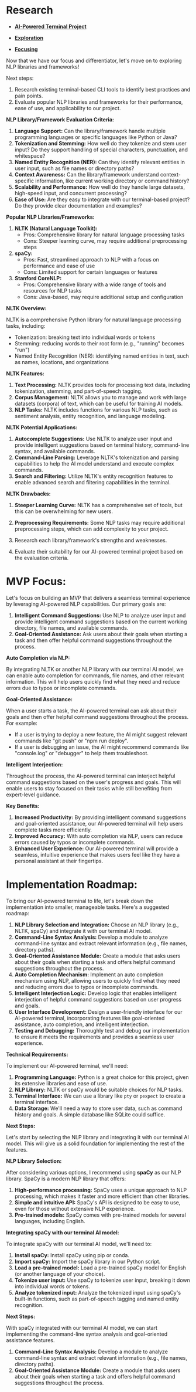 # Research

* **[AI-Powered Terminal Project](idea.md)**

* **[Exploration](exploration.md)**

* **[Focusing](focus.md)**

Now that we have our focus and differentiator, let's move on to exploring NLP libraries and frameworks!



Next steps:

1. Research existing terminal-based CLI tools to identify best practices and pain points.
2. Evaluate popular NLP libraries and frameworks for their performance, ease of use, and applicability to our project.

**NLP Library/Framework Evaluation Criteria:**

1. **Language Support:** Can the library/framework handle multiple programming languages or specific languages like Python or Java?
2. **Tokenization and Stemming:** How well do they tokenize and stem user input? Do they support handling of special characters, punctuation, and
whitespace?
3. **Named Entity Recognition (NER):** Can they identify relevant entities in user input, such as file names or directory paths?
4. **Context Awareness:** Can the library/framework understand context-specific information, like current working directory or command history?
5. **Scalability and Performance:** How well do they handle large datasets, high-speed input, and concurrent processing?
6. **Ease of Use:** Are they easy to integrate with our terminal-based project? Do they provide clear documentation and examples?

**Popular NLP Libraries/Frameworks:**

1. **NLTK (Natural Language Toolkit):**
	* Pros: Comprehensive library for natural language processing tasks
	* Cons: Steeper learning curve, may require additional preprocessing steps
2. **spaCy:**
	* Pros: Fast, streamlined approach to NLP with a focus on performance and ease of use
	* Cons: Limited support for certain languages or features
3. **Stanford CoreNLP:**
	* Pros: Comprehensive library with a wide range of tools and resources for NLP tasks
	* Cons: Java-based, may require additional setup and configuration

**NLTK Overview:**

NLTK is a comprehensive Python library for natural language processing tasks, including:

* Tokenization: breaking text into individual words or tokens
* Stemming: reducing words to their root form (e.g., "running" becomes "run")
* Named Entity Recognition (NER): identifying named entities in text, such as names, locations, and organizations

**NLTK Features:**

1. **Text Processing:** NLTK provides tools for processing text data, including tokenization, stemming, and part-of-speech tagging.
2. **Corpus Management:** NLTK allows you to manage and work with large datasets (corpora) of text, which can be useful for training AI models.
3. **NLP Tasks:** NLTK includes functions for various NLP tasks, such as sentiment analysis, entity recognition, and language modeling.

**NLTK Potential Applications:**

1. **Autocomplete Suggestions:** Use NLTK to analyze user input and provide intelligent suggestions based on terminal history, command-line syntax, and
available commands.
2. **Command-Line Parsing:** Leverage NLTK's tokenization and parsing capabilities to help the AI model understand and execute complex commands.
3. **Search and Filtering:** Utilize NLTK's entity recognition features to enable advanced search and filtering capabilities in the terminal.

**NLTK Drawbacks:**

1. **Steeper Learning Curve:** NLTK has a comprehensive set of tools, but this can be overwhelming for new users.
2. **Preprocessing Requirements:** Some NLP tasks may require additional preprocessing steps, which can add complexity to your project.


1. Research each library/framework's strengths and weaknesses.
2. Evaluate their suitability for our AI-powered terminal project based on the evaluation criteria.

# **MVP Focus:**

Let's focus on building an MVP that delivers a seamless terminal experience by leveraging AI-powered NLP capabilities. Our primary goals are:

1. **Intelligent Command Suggestions:** Use NLP to analyze user input and provide intelligent command suggestions based on the current working directory,
file names, and available commands.
2. **Goal-Oriented Assistance:** Ask users about their goals when starting a task and then offer helpful command suggestions throughout the process.

**Auto Completion via NLP:**

By integrating NLTK or another NLP library with our terminal AI model, we can enable auto completion for commands, file names, and other relevant
information. This will help users quickly find what they need and reduce errors due to typos or incomplete commands.

**Goal-Oriented Assistance:**

When a user starts a task, the AI-powered terminal can ask about their goals and then offer helpful command suggestions throughout the process. For example:

* If a user is trying to deploy a new feature, the AI might suggest relevant commands like "git push" or "npm run deploy".
* If a user is debugging an issue, the AI might recommend commands like "console.log" or "debugger" to help them troubleshoot.

**Intelligent Interjection:**

Throughout the process, the AI-powered terminal can interject helpful command suggestions based on the user's progress and goals. This will enable users to
stay focused on their tasks while still benefiting from expert-level guidance.

**Key Benefits:**

1. **Increased Productivity:** By providing intelligent command suggestions and goal-oriented assistance, our AI-powered terminal will help users complete
tasks more efficiently.
2. **Improved Accuracy:** With auto completion via NLP, users can reduce errors caused by typos or incomplete commands.
3. **Enhanced User Experience:** Our AI-powered terminal will provide a seamless, intuitive experience that makes users feel like they have a personal
assistant at their fingertips.


# **Implementation Roadmap:**

To bring our AI-powered terminal to life, let's break down the implementation into smaller, manageable tasks. Here's a suggested roadmap:

1. **NLP Library Selection and Integration:** Choose an NLP library (e.g., NLTK, spaCy) and integrate it with our terminal AI model.
2. **Command-Line Syntax Analysis:** Develop a module to analyze command-line syntax and extract relevant information (e.g., file names, directory paths).
3. **Goal-Oriented Assistance Module:** Create a module that asks users about their goals when starting a task and offers helpful command suggestions
throughout the process.
4. **Auto Completion Mechanism:** Implement an auto completion mechanism using NLP, allowing users to quickly find what they need and reducing errors due to
typos or incomplete commands.
5. **Intelligent Interjection Logic:** Develop logic that enables intelligent interjection of helpful command suggestions based on user progress and goals.
6. **User Interface Development:** Design a user-friendly interface for our AI-powered terminal, incorporating features like goal-oriented assistance, auto
completion, and intelligent interjection.
7. **Testing and Debugging:** Thoroughly test and debug our implementation to ensure it meets the requirements and provides a seamless user experience.

**Technical Requirements:**

To implement our AI-powered terminal, we'll need:

1. **Programming Language:** Python is a great choice for this project, given its extensive libraries and ease of use.
2. **NLP Library:** NLTK or spaCy would be suitable choices for NLP tasks.
3. **Terminal Interface:** We can use a library like `pty` or `pexpect` to create a terminal interface.
4. **Data Storage:** We'll need a way to store user data, such as command history and goals. A simple database like SQLite could suffice.

**Next Steps:**

Let's start by selecting the NLP library and integrating it with our terminal AI model. This will give us a solid foundation for implementing the rest of
the features.

**NLP Library Selection:**

After considering various options, I recommend using **spaCy** as our NLP library. SpaCy is a modern NLP library that offers:

1. **High-performance processing:** SpaCy uses a unique approach to NLP processing, which makes it faster and more efficient than other libraries.
2. **Simple and intuitive API:** SpaCy's API is designed to be easy to use, even for those without extensive NLP experience.
3. **Pre-trained models:** SpaCy comes with pre-trained models for several languages, including English.

**Integrating spaCy with our terminal AI model:**

To integrate spaCy with our terminal AI model, we'll need to:

1. **Install spaCy:** Install spaCy using pip or conda.
2. **Import spaCy:** Import the spaCy library in our Python script.
3. **Load a pre-trained model:** Load a pre-trained spaCy model for English (or another language of your choice).
4. **Tokenize user input:** Use spaCy to tokenize user input, breaking it down into individual words or tokens.
5. **Analyze tokenized input:** Analyze the tokenized input using spaCy's built-in functions, such as part-of-speech tagging and named entity recognition.

**Next Steps:**

With spaCy integrated with our terminal AI model, we can start implementing the command-line syntax analysis and goal-oriented assistance features.

1. **Command-Line Syntax Analysis:** Develop a module to analyze command-line syntax and extract relevant information (e.g., file names, directory paths).
2. **Goal-Oriented Assistance Module:** Create a module that asks users about their goals when starting a task and offers helpful command suggestions
throughout the process.
